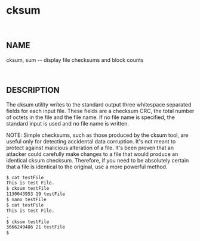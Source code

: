 # cksum

<br>

## NAME

cksum, sum -- display file checksums and block counts

<br>

## DESCRIPTION

The cksum utility writes to the standard output three whitespace separated fields for each input file.  These fields are a checksum CRC, the total number of octets in the file and the file name. If no file name is specified, the standard input is used and no file name is written.

NOTE: Simple checksums, such as those produced by the cksum tool, are useful only for detecting accidental data corruption. It's not meant to protect against malicious alteration of a file. It's been proven that an attacker could carefully make changes to a file that would produce an identical cksum checksum. Therefore, if you need to be absolutely certain that a file is identical to the original, use a more powerful method. 

```bash
$ cat testFile 
This is test File.
$ cksum testFile 
1130043953 19 testFile
$ nano testFile 
$ cat testFile 
This is test File.
.
$ cksum testFile 
3666249486 21 testFile
$ 
```
